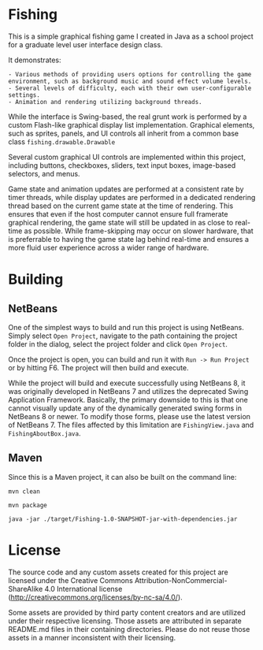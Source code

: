 # Fishing

This is a simple graphical fishing game I created in Java as a school project for a graduate level user interface design class.

It demonstrates:

	- Various methods of providing users options for controlling the game environment, such as background music and sound effect volume levels.
	- Several levels of difficulty, each with their own user-configurable settings.
	- Animation and rendering utilizing background threads.

While the interface is Swing-based, the real grunt work is performed by a custom Flash-like graphical display list implementation.  Graphical elements, such as sprites, panels, and UI controls all inherit from a common base class `fishing.drawable.Drawable`

Several custom graphical UI controls are implemented within this project, including buttons, checkboxes, sliders, text input boxes, image-based selectors, and menus.

Game state and animation updates are performed at a consistent rate by timer threads, while display updates are performed in a dedicated rendering thread based on the current game state at the time of rendering.  This ensures that even if the host computer cannot ensure full framerate graphical rendering, the game state will still be updated in as close to real-time as possible.  While frame-skipping may occur on slower hardware, that is preferrable to having the game state lag behind real-time and ensures a more fluid user experience across a wider range of hardware.

# Building

## NetBeans

One of the simplest ways to build and run this project is using NetBeans.  Simply select `Open Project`, navigate to the path containing the project folder in the dialog, select the project folder and click `Open Project`.

Once the project is open, you can build and run it with `Run -> Run Project` or by hitting F6.  The project will then build and execute.

While the project will build and execute successfully using NetBeans 8, it was originally developed in NetBeans 7 and utilizes the deprecated Swing Application Framework.  Basically, the primary downside to this is that one cannot visually update any of the dynamically generated swing forms in NetBeans 8 or newer.  To modify those forms, please use the latest version of NetBeans 7.  The files affected by this limitation are `FishingView.java` and `FishingAboutBox.java`.

## Maven

Since this is a Maven project, it can also be built on the command line:

`mvn clean`

`mvn package`

`java -jar ./target/Fishing-1.0-SNAPSHOT-jar-with-dependencies.jar`

# License

The source code and any custom assets created for this project are licensed under the Creative Commons Attribution-NonCommercial-ShareAlike 4.0 International license (http://creativecommons.org/licenses/by-nc-sa/4.0/).

Some assets are provided by third party content creators and are utilized under their respective
licensing.  Those assets are attributed in separate README.md files in their containing directories.
Please do not reuse those assets in a manner inconsistent with their licensing.
